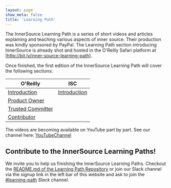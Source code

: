```yaml
---
layout: page
show_meta: false
title: 'Learning Path'
---
```


The InnerSource Learning Path is a series of short videos and articles explaining and teaching various aspects of inner source.
Their production was kindly sponsored by PayPal. The Learning Path section introducing InnerSource is already shot and hosted in the O'Reilly Safari platform at [http://bit.ly/inner-source-learning-path].

Once finished, the first edition of the InnerSource Learning Path will cover the following sections:

| O'Reilly | ISC |
| ------- | ---- |
| [Introduction][Introduction on O'Reilly Safari] | [Introduction]  |
| [Product Owner][Product Owner on O'Reilly Safari] | |
| [Trusted Committer][Trusted Committer on O'Reilly Safari] | |
| [Contributor][Contributor on O'Reilly Safari] |

The videos are becoming available on YouTube part by part.
See our channel here: [YouTubeChannel]

## Contribute to the InnerSource Learning Paths!

We invite you to help us finishing the InnerSource Learning Paths. Checkout the [README.md of the Learning Path Repository](https://github.com/InnerSourceCommons/InnerSourceLearningPath/) or join our Slack channel via the signup link in the left bar of this website and ask to join the [#learning-path] _Slack_ channel.

[InnerSource Commons]: https://www.innersourcecommons.org/
[#learning-path]: https://paypalflow.slack.com/messages/CARTU4XV2
[Trusted Committer on O'Reilly Safari]: https://learning.oreilly.com/videos/the-trusted-committer/9781492047599
[Introduction]: ./introduction
[Introduction on O'Reilly Safari]: https://learning.oreilly.com/videos/introduction-to-innersource/9781492041504 

[Product Owner on O'Reilly Safari]: https://learning.oreilly.com/videos/innersource-product-owners/9781492046707
[http://bit.ly/inner-source-learning-path]: http://bit.ly/inner-source-learning-path
[YouTubeChannel]: https://www.youtube.com/channel/UCoSPSd6Or4F_vpjo4SmyoEA
[Contributor on O'Reilly Safari]: https://learning.oreilly.com/learning-paths/learning-path-the/0636920338833/
